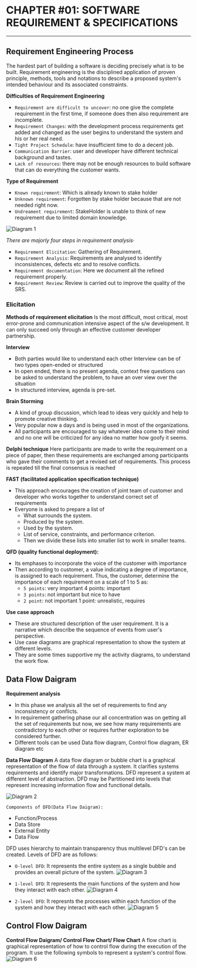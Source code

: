 # CHAPTER #01: SOFTWARE REQUIREMENT & SPECIFICATIONS

---

## Requirement Engineering Process
The hardest part of building a software is deciding precisely what is to be built. Requirement engineering is the disciplined application of proven principle, methods, tools and notations to describe a proposed system's intended behaviour and its associated constraints.

**Difficulties of Requirement Engineering**
- `Requirement are difficult to uncover`: no one give the complete requirement in the first time, if someone does then also requirement are incomplete.
- `Requirement Changes`: with the development process requirements get added and changed as the user begins to understand the system and his or her real need.
- `Tight Project Schedule`: have insufficient time to do a decent job.
- `Communication Barrier`: user and developer have different technical background and tastes.
- `Lack of resources`: there may not be enough resources to build software that can do everything the customer wants.

**Type of Requirement**
- `Known requirement`: Which is already known to stake holder
- `Unknown requirement`: Forgotten by stake holder because that are not needed right now.
- `Undreament requirement`: StakeHolder is unable to think of new requirement due to limited domain knowledge.

![Diagram 1](1.png)

*There are majorly four steps in requirement analysis·*
- `Requirement Elicitation`: Gathering of Requirement.
- `Requirement Analysis`: Requirements are analysed to identify inconsistences, defects etc and to resolve conflicts.
- `Requirement documentation`: Here we document all the refined requirement properly.
- `Requirement Review`: Review is carried out to improve the quality of the SRS.

### Elicitation

**Methods of requirement elicitation**
Is the most difficult, most critical, most error-prone and communication intensive aspect of the s/w development. It can only succeed only through an effective customer developer partnership.

 **Interview**
- Both parties would like to understand each other
Interview can be of two types open-ended or structured
- In open ended, there is no present agenda, context free questions can be asked to understand the problem, to have an over view over the situation 
- In structured interview, agenda is pre-set.

**Brain Storming**
-  A kind of group discussion, which lead to ideas very quickly and help to promote creative thinking.
- Very popular now a days and is being used in most of the organizations.
- All participants are encouraged to say whatever idea come to their mind and no one will be criticized for any idea no matter how goofy it seems.

**Delphi technique**
Here participants are made to write the requirement on a piece of paper, then these requirements are exchanged among participants who gave their comments to get a revised set of requirements. This process is repeated till the final consensus is reached

**FAST (facilitated application specification technique)**
- This approach encourages the creation of joint team of customer and developer who works together to understand correct set of requirements
-  Everyone is asked to prepare a list of 
    - What surrounds the system.
    - Produced by the system.
    - Used by the system.
    - List of service, constraints, and performance criterion.
    - Then we divide these lists into smaller list to work in smaller teams.

**QFD (quality functional deployment):**
-  Its emphases to incorporate the voice of the customer with importance
-  Then according to customer, a value indicating a degree of importance, is assigned to each requirement. Thus, the customer, determine the importance of each requirement on a scale of 1 to 5 as:
    - `5 points`: very important 4 points: important
    - `3 points`: not important but nice to have
    - `2 point`: not important 1 point: unrealistic, requires

**Use case approach**
- These are structured description of the user requirement. It is a narrative which describe the sequence of events from user's perspective.
- Use case diagrams are graphical representation to show the system at different levels.
- They are some times supportive my the activity diagrams, to understand the work flow.

## Data Flow Daigram

**Requirement analysis**
- In this phase we analysis all the set of requirements to find any inconsistency or conflicts.
- In requirement gathering phase our all concentration was on getting all the set of requirements but now, we see how many requirements are contradictory to each other or requires further exploration to be considered further.
- Different tools can be used Data flow diagram, Control flow diagram, ER diagram etc

**Data Flow Diagram**
A data flow diagram or bubble chart is a graphical representation of the flow of data through a system. It clarifies systems requirements and identify major transformations.
DFD represent a system at different level of abstraction. DFD may be Partitioned into levels that represent increasing information flow and functional details.

![Diagram 2](2.png)

`Components of DFD(Data Flow Daigram):`
- Function/Process
- Data Store
- External Entity
- Data Flow

DFD uses hierarchy to maintain transparency thus multilevel DFD's can be created. Levels of DFD are as follows:

- `O-level DFD`: It represents the entire system as a single bubble and provides an overall picture of the system.
![Diagram 3](3.svg)

- `1-level DFD`: It represents the main functions of the system and how they interact with each other.
![Diagram 4](4.jpg)

- `2-level DFD`: It represnts the processes within each function of the system and how they interact with each other.
![Diagram 5](5.png)


## Control Flow Daigram 

**Control Flow Daigram/ Control Flow Chart/ Flow Chart**
A flow chart is graphical representation of how to control flow during the execution of the program. It use the following symbols to represent a system's control flow.
![Diagram 6](6.png)

